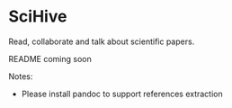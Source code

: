 # SciHive 

Read, collaborate and talk about scientific papers.

README coming soon

Notes:
- Please install pandoc to support references extraction